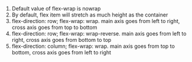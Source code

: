   1. Default value of flex-wrap is nowrap
  2. By default, flex item will stretch as much height as the container
  3. flex-direction: row; flex-wrap: wrap.  main axis goes from left to right, cross axis goes from top to bottom
  4. flex-direction: row; flex-wrap: wrap-reverse.  main axis goes from left to right, cross axis goes from bottom to top
  5. flex-direction: column; flex-wrap: wrap.  main axis goes from top to bottom, cross axis goes from left to right

